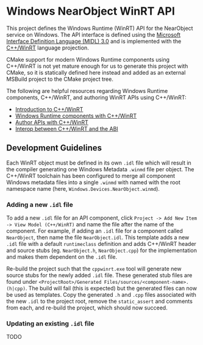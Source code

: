 
# Windows NearObject WinRT API

This project defines the Windows Runtime (WinRT) API for the NearObject service on Windows. The API interface is defined using the [Microsoft Interface Definition Language (MIDL) 3.0](https://learn.microsoft.com/en-us/uwp/midl-3/) and is implemented with the [C++/WinRT](https://learn.microsoft.com/en-us/windows/uwp/cpp-and-winrt-apis/intro-to-using-cpp-with-winrt) language projection.

CMake support for modern Windows Runtime components using C++/WinRT is not yet mature enough for us to generate this project with CMake, so it is statically defined here instead and added as an external MSBuild project to the CMake project tree.

The following are helpful resources regarding Windows Runtime components, C++/WinRT, and authoring WinRT APIs using C++/WinRT:

* [Introduction to C++/WinRT](https://learn.microsoft.com/en-us/windows/uwp/cpp-and-winrt-apis/intro-to-using-cpp-with-winrt)
* [Windows Runtime components with C++/WinRT](https://learn.microsoft.com/en-us/windows/uwp/winrt-components/create-a-windows-runtime-component-in-cppwinrt)
* [Author APIs with C++/WinRT](https://learn.microsoft.com/en-us/windows/uwp/cpp-and-winrt-apis/author-apis#if-youre-authoring-a-runtime-class-in-a-windows-runtime-component)
* [Interop between C++/WinRT and the ABI](https://learn.microsoft.com/en-us/windows/uwp/cpp-and-winrt-apis/interop-winrt-abi?source=recommendations)

## Development Guidelines

Each WinRT object must be defined in its own `.idl` file which will result in the compiler generating one Windows Metadata `.winmd` file per object. The C++/WinRT toolchain has been configured to merge all component Windows metadata files into a single `.winmd` with named with the root namespace name (here, `Windows.Devices.NearObject.winmd`).

### Adding a new `.idl` file

To add a new `.idl` file for an API component, click `Project -> Add New Item -> View Model (C++/WinRT)` and name the file after the name of the component. For example, if adding an `.idl` file for a component called `NearObject`, then name the file `NearObject.idl`. This template adds a new `.idl` file with a default `runtimeclass` definition and adds C++/WinRT header and source stubs (eg. `NearObject.h`, `NearObject.cpp`) for the implementation and makes them dependent on the `.idl` file.

Re-build the project such that the `cppwinrt.exe` tool will generate new source stubs for the newly added `.idl` file. These generated stub files are found under `<ProjectRoot>/Generated Files/sources/<component-name>.(h|cpp)`. The build will fail (this is expected) but the generated files can now be used as templates. Copy the generated `.h` and `.cpp` files associated with the new `.idl` to the project root, remove the `static_assert` and comments from each, and re-build the project, which should now succeed.

### Updating an existing `.idl` file

TODO
